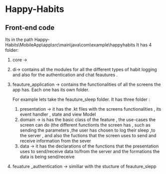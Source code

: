 # Happy-Habits


## Front-end code 
Its in the path Happy-Habits\MobileApp\app\src\main\java\com\example\happyhabits
It has 4 folder:
1) core ->
2) di-> contains all the modules for all the different types of habit logging and also for the authentication and chat feautures .
3) feauture_application -> contains the functionalities of all the screens the app has. Each one has its own folder.

    For example lets take the feauture_sleep folder. It has three folder  :
   1. presentation -> it has the .kt files with the screens functionalities , its event handler , state and view Model
   2. domain -> is has the basic class of the feature , the use-cases the screen can do (the different functionts the screen has , such as sending the parameters ,the 
                      user has chosen to log their sleep ,to the server , and also the fuctions that the screen uses to send and receive information from the sever
   3. data -> it has the declarations of the functions that the presentation uses to send/receive data to/from the server and the formations the data is being 
                    send/receive
4) feuature _authentication -> similiar with the stucture of feauture_slepp
    
     
